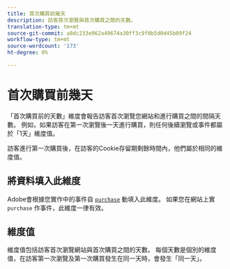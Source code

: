 ```yaml
---
title: 首次購買前幾天
description: 訪客首次瀏覽與首次購買之間的天數。
translation-type: tm+mt
source-git-commit: a8dc233e962a49674a30ff3c9f0b5d0d45b09f24
workflow-type: tm+mt
source-wordcount: '173'
ht-degree: 0%

---
```



# 首次購買前幾天

「首次購買前的天數」維度會報告訪客首次瀏覽您網站和進行購買之間的間隔天數。 例如，如果訪客在第一次瀏覽後一天進行購買，則任何後續瀏覽或事件都屬於「1天」維度值。

訪客進行第一次購買後，在訪客的Cookie存留期剩餘時間內，他們屬於相同的維度值。

## 將資料填入此維度

Adobe會根據您實作中的事件自 [`purchase`](/help/implement/vars/page-vars/events/event-purchase.md) 動填入此維度。 如果您在網站上實 `purchase` 作事件，此維度一律有效。

## 維度值

維度值包括訪客首次瀏覽網站與首次購買之間的天數。 每個天數是個別的維度值，在訪客第一次瀏覽及第一次購買發生在同一天時，會發生「同一天」。
